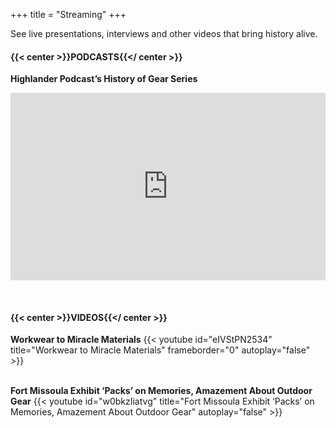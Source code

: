 +++
title = "Streaming"
+++

See live presentations, interviews and other videos that bring history alive.
<!--more-->
&#32;
&#32;
#### **{{< center >}}PODCASTS{{</ center >}}**
&#32;
**Highlander Podcast’s History of Gear Series**
<iframe title="History of Gear Series: Dr. Rachel Gross - &quot;From Buckskin to Gore-Tex&quot;  | Highlander Podcast" allowtransparency="true" height="300" width="100%" style="border: none; min-width: min(100%, 430px);" scrolling="no" data-name="pb-iframe-player" src="https://www.podbean.com/player-v2/?from=embed&i=pn7hd-ddc340-pb&square=1&share=1&download=1&skin=f6f6f6&btn-skin=8bbb4e&size=300" allowfullscreen=""></iframe>

&#32;\
&#32;

#### **{{< center >}}VIDEOS{{</ center >}}**
&#32;

**Workwear to Miracle Materials**
{{< youtube id="eIVStPN2534" title="Workwear to Miracle Materials" frameborder="0" autoplay="false" >}}
&#32;\
&#32;\
&#32;

**Fort Missoula Exhibit ‘Packs’ on Memories, Amazement About Outdoor Gear**
{{< youtube id="w0bkzIiatvg" title="Fort Missoula Exhibit ‘Packs’ on Memories, Amazement About Outdoor Gear" autoplay="false" >}}
